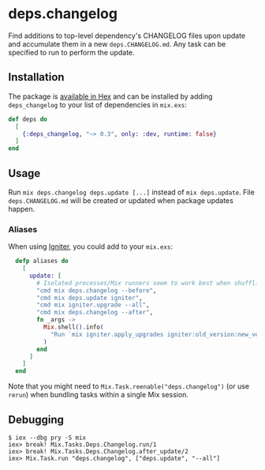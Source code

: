 # deps.changelog

Find additions to top-level dependency's CHANGELOG files upon update and accumulate them in a new
`deps.CHANGELOG.md`. Any task can be specified to run to perform the update.

## Installation

The package is [available in Hex](https://hex.pm/packages/deps_changelog) and can be installed by adding
`deps_changelog` to your list of dependencies in `mix.exs`:

```elixir
def deps do
  [
    {:deps_changelog, "~> 0.3", only: :dev, runtime: false}
  ]
end
```

## Usage

Run `mix deps.changelog deps.update [...]` instead of `mix deps.update`. File `deps.CHANGELOG.md` will be created
or updated when package updates happen.

### Aliases

When using [Igniter](https://hexdocs.pm/igniter/), you could add to your `mix.exs`:

```elixir
  defp aliases do
    [
      update: [
        # Isolated processes/Mix runners seem to work best when shuffling deps
        "cmd mix deps.changelog --before",
        "cmd mix deps.update igniter",
        "cmd mix igniter.upgrade --all",
        "cmd mix deps.changelog --after",
        fn _args ->
          Mix.shell().info(
            "Run `mix igniter.apply_upgrades igniter:old_version:new_version` to finish igniter update!"
          )
        end
      ]
    ]
  end
```

Note that you might need to `Mix.Task.reenable("deps.changelog")` (or use `rerun`) when bundling tasks within
a single Mix session.

## Debugging

```
$ iex --dbg pry -S mix
iex> break! Mix.Tasks.Deps.Changelog.run/1
iex> break! Mix.Tasks.Deps.Changelog.after_update/2
iex> Mix.Task.run "deps.changelog", ["deps.update", "--all"]
```

<!--
Documentation can be generated with [ExDoc](https://github.com/elixir-lang/ex_doc)
and published on [HexDocs](https://hexdocs.pm). Once published, the docs can
be found at <https://hexdocs.pm/deps_changelog>.
-->
